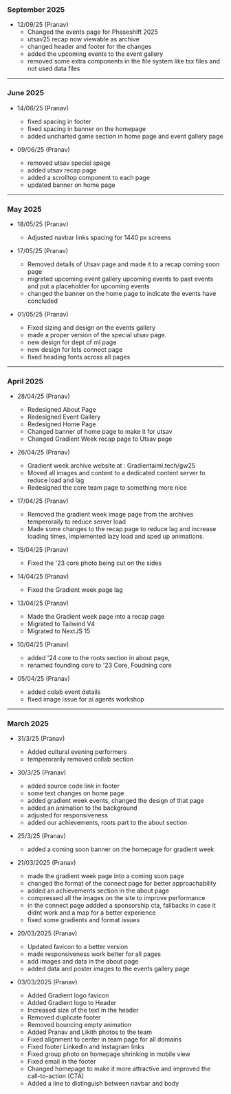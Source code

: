 ### **September 2025**
- 12/09/25 (Pranav)
  - Changed the events page for Phaseshift 2025
  - utsav25 recap now viewable as archive
  - changed header and footer for the changes
  - added the upcoming events to the event gallery
  - removed some extra components in the file system like tsx files and not used data files 

---

### **June 2025**
- 14/06/25 (Pranav)  
  - fixed spacing in footer  
  - fixed spacing in banner on the homepage  
  - added uncharted game section in home page and event gallery page  

- 09/06/25 (Pranav)  
  - removed utsav special spage  
  - added utsav recap page  
  - added a scrolltop component to each page  
  - updated banner on home page  

---

### **May 2025**
- 18/05/25 (Pranav)  
  - Adjusted navbar links spacing for 1440 px screens  

- 17/05/25 (Pranav)  
  - Removed details of Utsav page and made it to a recap coming soon page  
  - migrated upcoming event gallery upcoming events to past events and put a placeholder for upcoming events  
  - changed the banner on the home page to indicate the events have concluded  

- 01/05/25 (Pranav)  
  - Fixed sizing and design on the events gallery  
  - made a proper version of the special utsav page.  
  - new design for dept of ml page  
  - new design for lets connect page  
  - fixed heading fonts across all pages  

---

### **April 2025**
- 28/04/25 (Pranav)  
  - Redesigned About Page  
  - Redesigned Event Gallery  
  - Redesigned Home Page  
  - Changed banner of home page to make it for utsav  
  - Changed Gradient Week recap page to Utsav page  

- 26/04/25 (Pranav)  
  - Gradient week archive website at : Gradientaiml.tech/gw25  
  - Moved all images and content to a dedicated content server to reduce load and lag  
  - Redesigned the core team page to something more nice  

- 17/04/25 (Pranav)  
  - Removed the gradient week image page from the archives temperoraily to reduce server load  
  - Made some changes to the recap page to reduce lag and increase loading times, implemented lazy load and sped up animations.  

- 15/04/25 (Pranav)  
  - Fixed the '23 core photo being cut on the sides  

- 14/04/25 (Pranav)  
  - Fixed the Gradient week page lag  

- 13/04/25 (Pranav)  
  - Made the Gradient week page into a recap page  
  - Migrated to Tailwind V4  
  - Migrated to NextJS 15  

- 10/04/25 (Pranav)  
  - added '24 core to the roots section in about page,  
  - renamed founding core to '23 Core, Foudning core  

- 05/04/25 (Pranav)  
  - added colab event details  
  - fixed image issue for ai agents workshop  

---

### **March 2025**
- 31/3/25 (Pranav)  
  - Added cultural evening performers  
  - temperorarily removed collab section  

- 30/3/25 (Pranav)  
  - added source code link in footer  
  - some text changes on home page  
  - added gradient week events, changed the design of that page  
  - added an animation to the background  
  - adjusted for responsiveness  
  - added our achievements, roots part to the about section  

- 25/3/25 (Pranav)  
  - added a coming soon banner on the homepage for gradient week  

- 21/03/2025 (Pranav)  
  - made the gradient week page into a coming soon page  
  - changed the format of the connect page for better approachability  
  - added an achievements section in the about page  
  - compressed all the images on the site to improve performance  
  - in the connect page addded a sponsorship cta, fallbacks in case it didnt work and a map for a better experience  
  - fixed some gradients and format issues  

- 20/03/2025 (Pranav)  
  - Updated favicon to a better version  
  - made responsiveness work better for all pages  
  - add images and data in the about page  
  - added data and poster images to the events gallery page  

- 03/03/2025 (Pranav)  
  - Added Gradient logo favicon  
  - Added Gradient logo to Header  
  - Increased size of the text in the header  
  - Removed duplicate footer  
  - Removed bouncing empty animation  
  - Added Pranav and Likith photos to the team  
  - Fixed alignment to center in team page for all domains  
  - Fixed footer LinkedIn and Instagram links  
  - Fixed group photo on homepage shrinking in mobile view  
  - Fixed email in the footer  
  - Changed homepage to make it more attractive and improved the call-to-action (CTA)  
  - Added a line to distinguish between navbar and body
